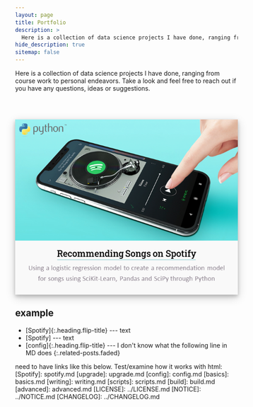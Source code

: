 ```yaml
---
layout: page
title: Portfolio
description: >
  Here is a collection of data science projects I have done, ranging from course work to personal endeavors.
hide_description: true
sitemap: false
---
```


<style>
img {
  display: block;
  margin-left: auto;
  margin-right: auto;
  box-shadow: 0 4px 8px 0 rgba(0, 0, 0, 0.2), 0 6px 20px 0 rgba(0, 0, 0, 0.19);
}
</style>


Here is a collection of data science projects I have done, ranging from course work to personal endeavors. Take a look and feel free to reach out if you have any questions, ideas or suggestions.

<br/><br/>

<a href="/portfolio/spotify/">
  <img src="/assets/img/spotify/spotify_card.png"  alt="Spotify Project" class="center">
</a>




<!---
 ![Spotify](/assets/img/spotify/spotify_card.png){:.center-image}

class="center" alt="Spotify Project"



--->

## example
* [Spotify]{:.heading.flip-title} --- text
* [Spotify] --- text
* [config]{:.heading.flip-title} --- I don't know what the following line in MD does
{:.related-posts.faded}

need to have links like this below. Test/examine how it works with html:
[Spotify]: spotify.md
[upgrade]: upgrade.md
[config]: config.md
[basics]: basics.md
[writing]: writing.md
[scripts]: scripts.md
[build]: build.md
[advanced]: advanced.md
[LICENSE]: ../LICENSE.md
[NOTICE]: ../NOTICE.md
[CHANGELOG]: ../CHANGELOG.md
